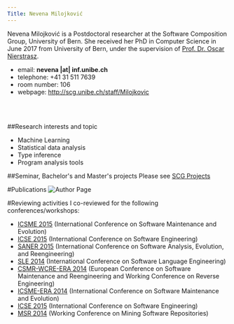 ```yaml
---
Title: Nevena Milojković
---
```


Nevena Milojković is a Postdoctoral researcher at the Software Composition Group, University of Bern. She received her PhD in Computer Science in June 2017 from University of Bern, under the supervision of [Prof. Dr. Oscar Nierstrasz](http://scg.unibe.ch/staff/oscar).

-  email: **nevena |at| inf.unibe.ch**
-  telephone: \+41 31 511 7639
-  room number: 106
-  webpage: http://scg.unibe.ch/staff/Milojkovic

<br/>
<br/>


##Research interests and topic

-  Machine Learning
-  Statistical data analysis
-  Type inference
-  Program analysis tools


##Seminar, Bachelor's and Master's projects
Please see [SCG Projects](%base_url%/wiki/projects)

#Publications
![Author Page](%base_url%/scgbib/author)

#Reviewing activities
I co-reviewed for the following conferences/workshops:

-  [ICSME 2015](http://www.icsme.uni-bremen.de/) (International Conference on Software Maintenance and Evolution)
-  [ICSE 2015](http://2015.icse-conferences.org/) (International Conference on Software Engineering)
-  [SANER 2015](http://saner.soccerlab.polymtl.ca/doku.php?id=en:start) (International Conference on Software Analysis, Evolution, and Reengineering)
-  [SLE 2014](http://www.sleconf.org/2014/) (International Conference on Software Language Engineering)
-  [CSMR-WCRE-ERA 2014](http://ansymore.uantwerpen.be/csmr-wcre) (European Conference on Software Maintenance and Reengineering and Working Conference on Reverse Engineering)
-  [ICSME-ERA 2014](http://www.icsme.org/) (International Conference on Software Maintenance and Evolution)
-   [ICSE 2015](http://2015.icse-conferences.org/) (International Conference on Software Engineering)
-  [MSR 2014](http://2014.msrconf.org/) (Working Conference on Mining Software Repositories)
